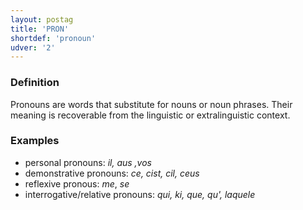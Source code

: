 ```yaml
---
layout: postag
title: 'PRON'
shortdef: 'pronoun'
udver: '2'
---
```


### Definition

Pronouns are words that substitute for nouns or noun phrases. Their meaning is recoverable from the linguistic or extralinguistic context.

### Examples
- personal pronouns: _il, aus ,vos_
- demonstrative pronouns: _ce, cist, cil, ceus_
- reflexive pronous: _me_, _se_
- interrogative/relative pronouns: _qui, ki, que, qu', laquele_

<!-- Interlanguage links updated Út 9. května 2023, 20:03:27 CEST -->
